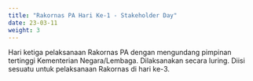 ```yaml
---
title: "Rakornas PA Hari Ke-1 - Stakeholder Day"
date: 23-03-11
weight: 3
---
```


Hari ketiga pelaksanaan Rakornas PA dengan mengundang pimpinan tertinggi Kementerian Negara/Lembaga. Dilaksanakan secara luring. Diisi sesuatu untuk pelaksanaan Rakornas di hari ke-3.